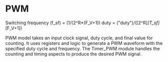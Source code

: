 # PWM
Switching frequency (f_sf) = (1/(2^R*(F_V+1))
duty = ("duty")/([2^R]*[T_sf]*[F_V+1])

PWM model takes an input clock signal, duty cycle, and final value for counting.
It uses registers and logic to generate a PWM waveform with the specified duty cycle and frequency.
The Timer_PWM module handles the counting and timing aspects to produce the desired PWM signal.
